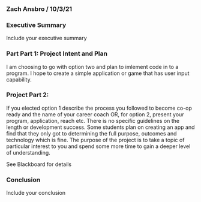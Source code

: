 ### Zach Ansbro / 10/3/21

### Executive Summary

Include your executive summary

### Part Part 1: Project Intent and Plan

I am choosing to go with option two and plan to imlement code in to a program. I hope to create a simple application or game that has user input capability. 

### Project Part 2:

If you elected option 1 describe the process you followed to become co-op ready and the name of your career coach OR, for option 2, present your program, application, reach etc.  There is no specific guidelines on the length or development success.  Some students plan on creating an app and find that they only got to determining the full purpose, outcomes and technology which is fine.  The purpose of the project is to take a topic of particular interest to you and spend some more time to gain a deeper level of understanding.

See Blackboard for details

### Conclusion

Include your conclusion

